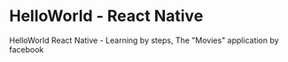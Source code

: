 # HelloWorld - React Native

HelloWorld React Native - Learning by steps, The  "Movies" application by facebook
